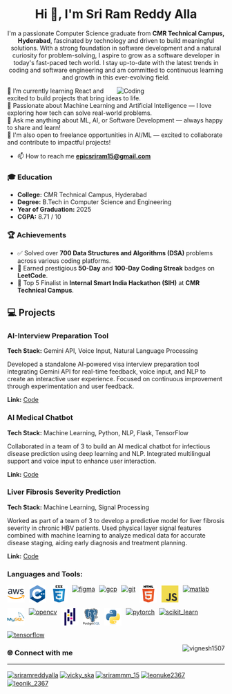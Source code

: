 <h1 align="center">Hi 👋, I'm Sri Ram Reddy Alla</h1>

<p align="center">
I'm a passionate Computer Science graduate from <strong>CMR Technical Campus, Hyderabad</strong>, fascinated by technology and driven to build meaningful solutions. With a strong foundation in software development and a natural curiosity for problem-solving, I aspire to grow as a software developer in today's fast-paced tech world. I stay up-to-date with the latest trends in coding and software engineering and am committed to continuous learning and growth in this ever-evolving field.
</p>

<img align="right" alt="Coding" width="250" src="https://media1.tenor.com/m/1YXq17YXn98AAAAd/chill-dude-chill.gif">

🌱 I’m currently learning React and excited to build projects that bring ideas to life.  
🤖 Passionate about Machine Learning and Artificial Intelligence — I love exploring how tech can solve real-world problems.  
💬 Ask me anything about ML, AI, or Software Development — always happy to share and learn!  
🚀 I'm also open to freelance opportunities in AI/ML — excited to collaborate and contribute to impactful projects!

- 📫 How to reach me **epicsriram15@gmail.com**


### 🎓 Education

- **College:** CMR Technical Campus, Hyderabad  
- **Degree:** B.Tech in Computer Science and Engineering  
- **Year of Graduation:** 2025  
- **CGPA:** 8.71 / 10  



### 🏆 Achievements

- ✅ Solved over **700 Data Structures and Algorithms (DSA)** problems across various coding platforms.
- 🏅 Earned prestigious **50-Day** and **100-Day Coding Streak** badges on **LeetCode**.
- 🥇 Top 5 Finalist in **Internal Smart India Hackathon (SIH)** at **CMR Technical Campus**.
 
<section>
  <h2>💻 Projects</h2>

  <article>
    <h3>AI-Interview Preparation Tool</h3>
    <p><strong>Tech Stack:</strong> Gemini API, Voice Input, Natural Language Processing</p>
    <p>
      Developed a standalone AI-powered visa interview preparation tool integrating Gemini API for real-time feedback, voice input, and NLP to create an interactive user experience. Focused on continuous improvement through experimentation and user feedback.
    </p>
    <p><strong>Link:</strong> <a href="https://github.com/Sriramm-15/ai-visa-interview-prep" target="_blank" rel="noopener noreferrer">Code</a></p>
  </article>

  <article>
    <h3>AI Medical Chatbot</h3>
    <p><strong>Tech Stack:</strong> Machine Learning, Python, NLP, Flask, TensorFlow</p>
    <p>
      Collaborated in a team of 3 to build an AI medical chatbot for infectious disease prediction using deep learning and NLP. Integrated multilingual support and voice input to enhance user interaction.
    </p>
    <p><strong>Link:</strong> <a href="https://github.com/Sriramm-15/AI-Medical-Chatbot" target="_blank" rel="noopener noreferrer">Code</a></p>
  </article>

  <article>
    <h3>Liver Fibrosis Severity Prediction</h3>
    <p><strong>Tech Stack:</strong> Machine Learning, Signal Processing</p>
    <p>
      Worked as part of a team of 3 to develop a predictive model for liver fibrosis severity in chronic HBV patients. Used physical layer signal features combined with machine learning to analyze medical data for accurate disease staging, aiding early diagnosis and treatment planning.
    </p>
    <p><strong>Link:</strong> <a href="https://github.com/Sriramm-15/Severity-of-Liver-Fibrosis-for-Chronic-HBV-Based-on-Physical-Layer-With-Serum-Markers" target="_blank" rel="noopener noreferrer">Code</a></p>
  </article>
</section>



<h3 align="left">Languages and Tools:</h3>
<p align="left" style="display: flex; flex-wrap: wrap; gap: 10px;">
  <a href="https://aws.amazon.com" target="_blank" rel="noreferrer">
    <img src="https://raw.githubusercontent.com/devicons/devicon/master/icons/amazonwebservices/amazonwebservices-original-wordmark.svg" alt="aws" width="40" height="40"/>
  </a>
  <a href="https://www.w3schools.com/cpp/" target="_blank" rel="noreferrer">
    <img src="https://raw.githubusercontent.com/devicons/devicon/master/icons/cplusplus/cplusplus-original.svg" alt="cplusplus" width="40" height="40"/>
  </a>
  <a href="https://www.w3schools.com/css/" target="_blank" rel="noreferrer">
    <img src="https://raw.githubusercontent.com/devicons/devicon/master/icons/css3/css3-original-wordmark.svg" alt="css3" width="40" height="40"/>
  </a>
  <a href="https://www.figma.com/" target="_blank" rel="noreferrer">
    <img src="https://www.vectorlogo.zone/logos/figma/figma-icon.svg" alt="figma" width="40" height="40"/>
  </a>
  <a href="https://cloud.google.com" target="_blank" rel="noreferrer">
    <img src="https://www.vectorlogo.zone/logos/google_cloud/google_cloud-icon.svg" alt="gcp" width="40" height="40"/>
  </a>
  <a href="https://git-scm.com/" target="_blank" rel="noreferrer">
    <img src="https://www.vectorlogo.zone/logos/git-scm/git-scm-icon.svg" alt="git" width="40" height="40"/>
  </a>
  <a href="https://www.w3.org/html/" target="_blank" rel="noreferrer">
    <img src="https://raw.githubusercontent.com/devicons/devicon/master/icons/html5/html5-original-wordmark.svg" alt="html5" width="40" height="40"/>
  </a>
  <a href="https://developer.mozilla.org/en-US/docs/Web/JavaScript" target="_blank" rel="noreferrer">
    <img src="https://raw.githubusercontent.com/devicons/devicon/master/icons/javascript/javascript-original.svg" alt="javascript" width="40" height="40"/>
  </a>
  <a href="https://www.mathworks.com/" target="_blank" rel="noreferrer">
    <img src="https://upload.wikimedia.org/wikipedia/commons/2/21/Matlab_Logo.png" alt="matlab" width="40" height="40"/>
  </a>
  <a href="https://www.mysql.com/" target="_blank" rel="noreferrer">
    <img src="https://raw.githubusercontent.com/devicons/devicon/master/icons/mysql/mysql-original-wordmark.svg" alt="mysql" width="40" height="40"/>
  </a>
  <a href="https://opencv.org/" target="_blank" rel="noreferrer">
    <img src="https://www.vectorlogo.zone/logos/opencv/opencv-icon.svg" alt="opencv" width="40" height="40"/>
  </a>
  <a href="https://pandas.pydata.org/" target="_blank" rel="noreferrer">
    <img src="https://raw.githubusercontent.com/devicons/devicon/2ae2a900d2f041da66e950e4d48052658d850630/icons/pandas/pandas-original.svg" alt="pandas" width="40" height="40"/>
  </a>
  <a href="https://www.postgresql.org" target="_blank" rel="noreferrer">
    <img src="https://raw.githubusercontent.com/devicons/devicon/master/icons/postgresql/postgresql-original-wordmark.svg" alt="postgresql" width="40" height="40"/>
  </a>
  <a href="https://www.python.org" target="_blank" rel="noreferrer">
    <img src="https://raw.githubusercontent.com/devicons/devicon/master/icons/python/python-original.svg" alt="python" width="40" height="40"/>
  </a>
  <a href="https://pytorch.org/" target="_blank" rel="noreferrer">
    <img src="https://www.vectorlogo.zone/logos/pytorch/pytorch-icon.svg" alt="pytorch" width="40" height="40"/>
  </a>
  <a href="https://scikit-learn.org/" target="_blank" rel="noreferrer">
    <img src="https://upload.wikimedia.org/wikipedia/commons/0/05/Scikit_learn_logo_small.svg" alt="scikit_learn" width="40" height="40"/>
  </a>
  <a href="https://www.tensorflow.org" target="_blank" rel="noreferrer">
    <img src="https://www.vectorlogo.zone/logos/tensorflow/tensorflow-icon.svg" alt="tensorflow" width="40" height="40"/>
  </a>
</p>



<p><img align="right" src="https://github-readme-stats.vercel.app/api/top-langs?username=Sriramm-15&show_icons=true&locale=en&layout=compact&bg_color=000000&text_color=ffffff" alt="vignesh1507" /></p>
<h3 align="left">🌐 Connect with me</h3>

----
<a href="https://linkedin.com/in/sriramreddyalla" target="blank"><img align="center" src="https://raw.githubusercontent.com/rahuldkjain/github-profile-readme-generator/master/src/images/icons/Social/linked-in-alt.svg" alt="sriramreddyalla" height="30" width="40" /></a>
<a href="https://www.leetcode.com/sriii_11" target="blank"><img align="center" src="https://raw.githubusercontent.com/rahuldkjain/github-profile-readme-generator/master/src/images/icons/Social/leet-code.svg" alt="vicky_ska" height="30" width="40" /></a>
<a href="https://www.codechef.com/users/srirammm_15" target="blank"><img align="center" src="https://cdn.jsdelivr.net/npm/simple-icons@3.1.0/icons/codechef.svg" alt="srirammm_15" height="30" width="40" /></a>
<a href="https://codeforces.com/profile/srirammm_15" target="blank"><img align="center" src="https://raw.githubusercontent.com/rahuldkjain/github-profile-readme-generator/master/src/images/icons/Social/codeforces.svg" alt="leonuke2367" height="30" width="40" /></a>
<a href="https://instagram.com/sriram_alla" target="blank"><img align="center" src="https://raw.githubusercontent.com/rahuldkjain/github-profile-readme-generator/master/src/images/icons/Social/instagram.svg" alt="leonik_2367" height="30" width="40" /></a>
</p>
